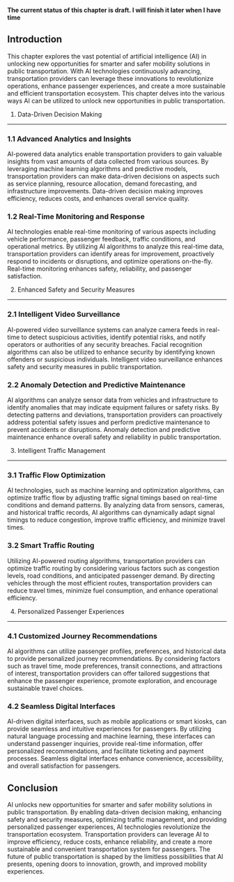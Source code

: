 **The current status of this chapter is draft. I will finish it later when I have time**

Introduction
------------

This chapter explores the vast potential of artificial intelligence (AI) in unlocking new opportunities for smarter and safer mobility solutions in public transportation. With AI technologies continuously advancing, transportation providers can leverage these innovations to revolutionize operations, enhance passenger experiences, and create a more sustainable and efficient transportation ecosystem. This chapter delves into the various ways AI can be utilized to unlock new opportunities in public transportation.

1. Data-Driven Decision Making
------------------------------

### 1.1 Advanced Analytics and Insights

AI-powered data analytics enable transportation providers to gain valuable insights from vast amounts of data collected from various sources. By leveraging machine learning algorithms and predictive models, transportation providers can make data-driven decisions on aspects such as service planning, resource allocation, demand forecasting, and infrastructure improvements. Data-driven decision making improves efficiency, reduces costs, and enhances overall service quality.

### 1.2 Real-Time Monitoring and Response

AI technologies enable real-time monitoring of various aspects including vehicle performance, passenger feedback, traffic conditions, and operational metrics. By utilizing AI algorithms to analyze this real-time data, transportation providers can identify areas for improvement, proactively respond to incidents or disruptions, and optimize operations on-the-fly. Real-time monitoring enhances safety, reliability, and passenger satisfaction.

2. Enhanced Safety and Security Measures
----------------------------------------

### 2.1 Intelligent Video Surveillance

AI-powered video surveillance systems can analyze camera feeds in real-time to detect suspicious activities, identify potential risks, and notify operators or authorities of any security breaches. Facial recognition algorithms can also be utilized to enhance security by identifying known offenders or suspicious individuals. Intelligent video surveillance enhances safety and security measures in public transportation.

### 2.2 Anomaly Detection and Predictive Maintenance

AI algorithms can analyze sensor data from vehicles and infrastructure to identify anomalies that may indicate equipment failures or safety risks. By detecting patterns and deviations, transportation providers can proactively address potential safety issues and perform predictive maintenance to prevent accidents or disruptions. Anomaly detection and predictive maintenance enhance overall safety and reliability in public transportation.

3. Intelligent Traffic Management
---------------------------------

### 3.1 Traffic Flow Optimization

AI technologies, such as machine learning and optimization algorithms, can optimize traffic flow by adjusting traffic signal timings based on real-time conditions and demand patterns. By analyzing data from sensors, cameras, and historical traffic records, AI algorithms can dynamically adapt signal timings to reduce congestion, improve traffic efficiency, and minimize travel times.

### 3.2 Smart Traffic Routing

Utilizing AI-powered routing algorithms, transportation providers can optimize traffic routing by considering various factors such as congestion levels, road conditions, and anticipated passenger demand. By directing vehicles through the most efficient routes, transportation providers can reduce travel times, minimize fuel consumption, and enhance operational efficiency.

4. Personalized Passenger Experiences
-------------------------------------

### 4.1 Customized Journey Recommendations

AI algorithms can utilize passenger profiles, preferences, and historical data to provide personalized journey recommendations. By considering factors such as travel time, mode preferences, transit connections, and attractions of interest, transportation providers can offer tailored suggestions that enhance the passenger experience, promote exploration, and encourage sustainable travel choices.

### 4.2 Seamless Digital Interfaces

AI-driven digital interfaces, such as mobile applications or smart kiosks, can provide seamless and intuitive experiences for passengers. By utilizing natural language processing and machine learning, these interfaces can understand passenger inquiries, provide real-time information, offer personalized recommendations, and facilitate ticketing and payment processes. Seamless digital interfaces enhance convenience, accessibility, and overall satisfaction for passengers.

Conclusion
----------

AI unlocks new opportunities for smarter and safer mobility solutions in public transportation. By enabling data-driven decision making, enhancing safety and security measures, optimizing traffic management, and providing personalized passenger experiences, AI technologies revolutionize the transportation ecosystem. Transportation providers can leverage AI to improve efficiency, reduce costs, enhance reliability, and create a more sustainable and convenient transportation system for passengers. The future of public transportation is shaped by the limitless possibilities that AI presents, opening doors to innovation, growth, and improved mobility experiences.
